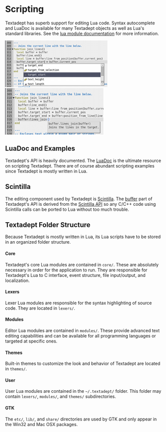 # Scripting

Textadept has superb support for editing Lua code. Syntax autocomplete and
LuaDoc is available for many Textadept objects as well as Lua's standard
libraries. See the [lua module documentation](../modules/_m.lua.commands.html)
for more information.

![Adeptsense ta](images/adeptsense_ta.png)
&nbsp;&nbsp;&nbsp;&nbsp;
![Adeptsense tadoc](images/adeptsense_tadoc.png)

## LuaDoc and Examples

Textadept's API is heavily documented. The [LuaDoc](../index.html) is the
ultimate resource on scripting Textadept. There are of course abundant scripting
examples since Textadept is mostly written in Lua.

## Scintilla

The editing component used by Textadept is [Scintilla](http://scintilla.org).
The [buffer](../modules/buffer.html) part of Textadept's API is derived from the
[Scintilla API](http://scintilla.org/ScintillaDoc.html) so any C/C++ code using
Scintilla calls can be ported to Lua without too much trouble.

## Textadept Folder Structure

Because Textadept is mostly written in Lua, its Lua scripts have to be stored in
an organized folder structure.

#### Core

Textadept's core Lua modules are contained in `core/`. These are absolutely
necessary in order for the application to run. They are responsible for
Textadept's Lua to C interface, event structure, file input/output, and
localization.

#### Lexers

Lexer Lua modules are responsible for the syntax highlighting of source code.
They are located in `lexers/`.

#### Modules

Editor Lua modules are contained in `modules/`. These provide advanced text
editing capabilities and can be available for all programming languages or
targeted at specific ones.

#### Themes

Built-in themes to customize the look and behavior of Textadept are located in
`themes/`.

#### User

User Lua modules are contained in the `~/.textadept/` folder. This folder may
contain `lexers/`, `modules/`, and `themes/` subdirectories.

#### GTK

The `etc/`, `lib/`, and `share/` directories are used by GTK and only appear in
the Win32 and Mac OSX packages.
